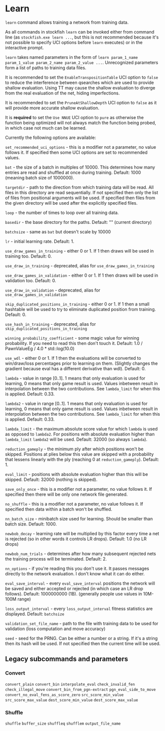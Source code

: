 # Learn

`learn` command allows training a network from training data.

As all commands in stockfish `learn` can be invoked either from command line (as `stockfish.exe learn ...`, but this is not recommended because it's not possible to specify UCI options before `learn` executes) or in the interactive prompt.

`learn` takes named parameters in the form of `learn param_1_name param_1_value param_2_name param_2_value ...`. Unrecognized parameters form a list of paths to training data files.

It is recommended to set the `EnableTranspositionTable` UCI option to `false` to reduce the interference between qsearches which are used to provide shallow evaluation. Using TT may cause the shallow evaluation to diverge from the real evaluation of the net, hiding imperfections.

It is recommended to set the `PruneAtShallowDepth` UCI option to `false` as it will provide more accurate shallow evaluation.

It is **required** to set the `Use NNUE` UCI option to `pure` as otherwise the function being optimized will not always match the function being probed, in which case not much can be learned.

Currently the following options are available:

`set_recommended_uci_options` - this is a modifier not a parameter, no value follows it. If specified then some UCI options are set to recommended values.

`bat` - the size of a batch in multiples of 10000. This determines how many entries are read and shuffled at once during training. Default: 1000 (meaning batch size of 1000000).

`targetdir` - path to the direction from which training data will be read. All files in this directory are read sequentially. If not specified then only the list of files from positional arguments will be used. If specified then files from the given directory will be used after the explicitly specified files.

`loop` - the number of times to loop over all training data.

`basedir` - the base directory for the paths. Default: "" (current directory)

`batchsize` - same as `bat` but doesn't scale by 10000

`lr` - initial learning rate. Default: 1.

`use_draw_games_in_training` - either 0 or 1. If 1 then draws will be used in training too. Default: 0.

`use_draw_in_training` - deprecated, alias for `use_draw_games_in_training`

`use_draw_games_in_validation` - either 0 or 1. If 1 then draws will be used in validation too. Default: 0.

`use_draw_in_validation` - deprecated, alias for `use_draw_games_in_validation`

`skip_duplicated_positions_in_training` - either 0 or 1. If 1 then a small hashtable will be used to try to eliminate duplicated position from training. Default: 0.

`use_hash_in_training` - deprecated, alias for `skip_duplicated_positions_in_training`

`winning_probability_coefficient` - some magic value for winning probability. If you need to read this then don't touch it. Default: 1.0 / PawnValueEg / 4.0 * std::log(10.0)

`use_wdl` - either 0 or 1. If 1 then the evaluations will be converted to win/draw/loss percentages prior to learning on them. (Slightly changes the gradient because eval has a different derivative than wdl). Default: 0.

`lambda` - value in range [0..1]. 1 means that only evaluation is used for learning, 0 means that only game result is used. Values inbetween result in interpolation between the two contributions. See `lambda_limit` for when this is applied. Default: 0.33.

`lambda2` - value in range [0..1]. 1 means that only evaluation is used for learning, 0 means that only game result is used. Values inbetween result in interpolation between the two contributions. See `lambda_limit` for when this is applied. Default: 0.33.

`lambda_limit` - the maximum absolute score value for which `lambda` is used as opposed to `lambda2`. For positions with absolute evaluation higher than `lambda_limit` `lambda2` will be used. Default: 32000 (so always `lambda`).

`reduction_gameply` - the minimum ply after which positions won't be skipped. Positions at plies below this value are skipped with a probability that lessens linearly with the ply (reaching 0 at `reduction_gameply`). Default: 1.

`eval_limit` - positions with absolute evaluation higher than this will be skipped. Default: 32000 (nothing is skipped).

`save_only_once` - this is a modifier not a parameter, no value follows it. If specified then there will be only one network file generated.

`no_shuffle` - this is a modifier not a parameter, no value follows it. If specified then data within a batch won't be shuffled.

`nn_batch_size` - minibatch size used for learning. Should be smaller than batch size. Default: 1000.

`newbob_decay` - learning rate will be multiplied by this factor every time a net is rejected (so in other words it controls LR drops). Default: 1.0 (no LR drops)

`newbob_num_trials` - determines after how many subsequent rejected nets the training process will be terminated. Default: 2.

`nn_options` - if you're reading this you don't use it. It passes messages directly to the network evaluation. I don't know what it can do either.

`eval_save_interval` - every `eval_save_interval` positions the network will be saved and either accepted or rejected (in which case an LR drop follows). Default: 1000000000 (1B). (generally people use values in 10M-100M range)

`loss_output_interval` - every `loss_output_interval` fitness statistics are displayed. Default: `batchsize`

`validation_set_file_name` - path to the file with training data to be used for validation (loss computation and move accuracy)

`seed` - seed for the PRNG. Can be either a number or a string. If it's a string then its hash will be used. If not specified then the current time will be used.

## Legacy subcommands and parameters

### Convert

`convert_plain`
`convert_bin`
`interpolate_eval`
`check_invalid_fen`
`check_illegal_move`
`convert_bin_from_pgn-extract`
`pgn_eval_side_to_move`
`convert_no_eval_fens_as_score_zero`
`src_score_min_value`
`src_score_max_value`
`dest_score_min_value`
`dest_score_max_value`

### Shuffle

`shuffle`
`buffer_size`
`shuffleq`
`shufflem`
`output_file_name`